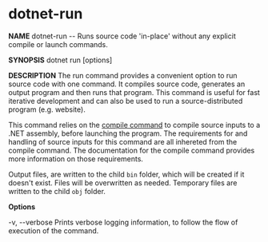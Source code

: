 dotnet-run
===========

**NAME** 
dotnet-run -- Runs source code 'in-place' without any explicit compile or launch commands.

**SYNOPSIS**
dotnet run [options]

**DESCRIPTION**
The run command provides a convenient option to run source code with one command. It compiles source code, generates an output program and then runs that program. This command is useful for fast iterative development and can also be used to run a source-distributed program (e.g. website).

This command relies on the [compile command](https://github.com/dotnet/cli/issues/48) to compile source inputs to a .NET assembly, before launching the program. The requirements for and handling of source inputs for this command are all inhereted from the compile command. The documentation for the compile command provides more information on those requirements.

Output files, are written to the child `bin` folder, which will be created if it doesn't exist. Files will be overwritten as needed. Temporary files are written to the child `obj` folder.  

**Options**

-v, --verbose
Prints verbose logging information, to follow the flow of execution of the command.
